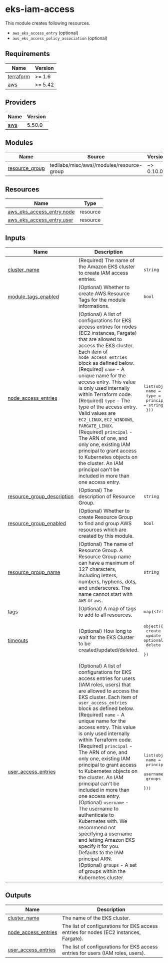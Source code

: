 # eks-iam-access

This module creates following resources.

- `aws_eks_access_entry` (optional)
- `aws_eks_access_policy_association` (optional)

<!-- BEGINNING OF PRE-COMMIT-TERRAFORM DOCS HOOK -->
## Requirements

| Name | Version |
|------|---------|
| <a name="requirement_terraform"></a> [terraform](#requirement\_terraform) | >= 1.6 |
| <a name="requirement_aws"></a> [aws](#requirement\_aws) | >= 5.42 |

## Providers

| Name | Version |
|------|---------|
| <a name="provider_aws"></a> [aws](#provider\_aws) | 5.50.0 |

## Modules

| Name | Source | Version |
|------|--------|---------|
| <a name="module_resource_group"></a> [resource\_group](#module\_resource\_group) | tedilabs/misc/aws//modules/resource-group | ~> 0.10.0 |

## Resources

| Name | Type |
|------|------|
| [aws_eks_access_entry.node](https://registry.terraform.io/providers/hashicorp/aws/latest/docs/resources/eks_access_entry) | resource |
| [aws_eks_access_entry.user](https://registry.terraform.io/providers/hashicorp/aws/latest/docs/resources/eks_access_entry) | resource |

## Inputs

| Name | Description | Type | Default | Required |
|------|-------------|------|---------|:--------:|
| <a name="input_cluster_name"></a> [cluster\_name](#input\_cluster\_name) | (Required) The name of the Amazon EKS cluster to create IAM access entries. | `string` | n/a | yes |
| <a name="input_module_tags_enabled"></a> [module\_tags\_enabled](#input\_module\_tags\_enabled) | (Optional) Whether to create AWS Resource Tags for the module informations. | `bool` | `true` | no |
| <a name="input_node_access_entries"></a> [node\_access\_entries](#input\_node\_access\_entries) | (Optional) A list of configurations for EKS access entries for nodes (EC2 instances, Fargate) that are allowed to access the EKS cluster. Each item of `node_access_entries` block as defined below.<br>    (Required) `name` - A unique name for the access entry. This value is only used internally within Terraform code.<br>    (Required) `type` - The type of the access entry. Valid values are `EC2_LINUX`, `EC2_WINDOWS`, `FARGATE_LINUX`.<br>    (Required) `principal` - The ARN of one, and only one, existing IAM principal to grant access to Kubernetes objects on the cluster. An IAM principal can't be included in more than one access entry. | <pre>list(object({<br>    name      = string<br>    type      = string<br>    principal = string<br>  }))</pre> | `[]` | no |
| <a name="input_resource_group_description"></a> [resource\_group\_description](#input\_resource\_group\_description) | (Optional) The description of Resource Group. | `string` | `"Managed by Terraform."` | no |
| <a name="input_resource_group_enabled"></a> [resource\_group\_enabled](#input\_resource\_group\_enabled) | (Optional) Whether to create Resource Group to find and group AWS resources which are created by this module. | `bool` | `true` | no |
| <a name="input_resource_group_name"></a> [resource\_group\_name](#input\_resource\_group\_name) | (Optional) The name of Resource Group. A Resource Group name can have a maximum of 127 characters, including letters, numbers, hyphens, dots, and underscores. The name cannot start with `AWS` or `aws`. | `string` | `""` | no |
| <a name="input_tags"></a> [tags](#input\_tags) | (Optional) A map of tags to add to all resources. | `map(string)` | `{}` | no |
| <a name="input_timeouts"></a> [timeouts](#input\_timeouts) | (Optional) How long to wait for the EKS Cluster to be created/updated/deleted. | <pre>object({<br>    create = optional(string, "30m")<br>    update = optional(string, "60m")<br>    delete = optional(string, "15m")<br>  })</pre> | `{}` | no |
| <a name="input_user_access_entries"></a> [user\_access\_entries](#input\_user\_access\_entries) | (Optional) A list of configurations for EKS access entries for users (IAM roles, users) that are allowed to access the EKS cluster. Each item of `user_access_entries` block as defined below.<br>    (Required) `name` - A unique name for the access entry. This value is only used internally within Terraform code.<br>    (Required) `principal` - The ARN of one, and only one, existing IAM principal to grant access to Kubernetes objects on the cluster. An IAM principal can't be included in more than one access entry.<br>    (Optional) `username` - The username to authenticate to Kubernetes with. We recommend not specifying a username and letting Amazon EKS specify it for you. Defaults to the IAM principal ARN.<br>    (Optional) `groups` - A set of groups within the Kubernetes cluster. | <pre>list(object({<br>    name      = string<br>    principal = string<br>    username  = optional(string)<br>    groups    = optional(set(string), [])<br>  }))</pre> | `[]` | no |

## Outputs

| Name | Description |
|------|-------------|
| <a name="output_cluster_name"></a> [cluster\_name](#output\_cluster\_name) | The name of the EKS cluster. |
| <a name="output_node_access_entries"></a> [node\_access\_entries](#output\_node\_access\_entries) | The list of configurations for EKS access entries for nodes (EC2 instances, Fargate). |
| <a name="output_user_access_entries"></a> [user\_access\_entries](#output\_user\_access\_entries) | The list of configurations for EKS access entries for users (IAM roles, users). |
<!-- END OF PRE-COMMIT-TERRAFORM DOCS HOOK -->
